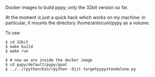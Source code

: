 Docker images to build pypy; only the 32bit version so far.

At the moment is just a quick hack which works on my machine: in particular,
it mounts the directory /home/antocuni/pypy as a volume.

To use:

```
$ cd 32bit
$ make build
$ make run

$ # now we are inside the docker image
$ cd pypy/default/pypy/goal
$ ../../rpython/bin/rpython -Ojit targetpypystandalone.py
```
